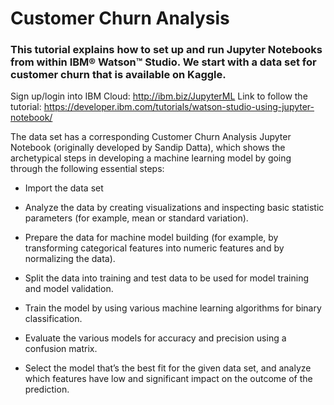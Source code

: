 # Customer Churn Analysis
### This tutorial explains how to set up and run Jupyter Notebooks from within IBM® Watson™ Studio. We start with a data set for customer churn that is available on Kaggle. 

Sign up/login into IBM Cloud: http://ibm.biz/JupyterML
Link to follow the tutorial: https://developer.ibm.com/tutorials/watson-studio-using-jupyter-notebook/

The data set has a corresponding Customer Churn Analysis Jupyter Notebook (originally developed by Sandip Datta), which shows the archetypical steps in developing a machine learning model by going through the following essential steps:

- Import the data set

- Analyze the data by creating visualizations and inspecting basic statistic parameters (for example, mean or standard variation).

- Prepare the data for machine model building (for example, by transforming categorical features into numeric features and by normalizing the data).

- Split the data into training and test data to be used for model training and model validation.

- Train the model by using various machine learning algorithms for binary classification.

- Evaluate the various models for accuracy and precision using a confusion matrix.

- Select the model that’s the best fit for the given data set, and analyze which features have low and significant impact on the outcome of the prediction.


